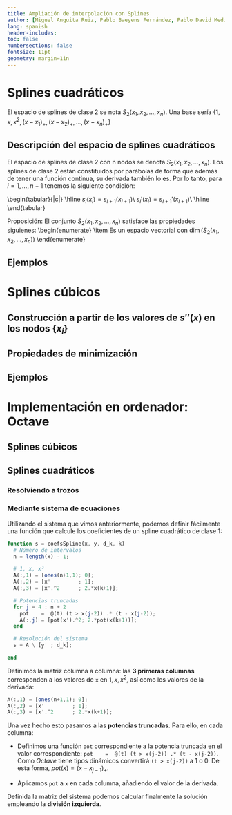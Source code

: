 ```yaml
---
title: Ampliación de interpolación con Splines
author: [Miguel Anguita Ruiz, Pablo Baeyens Fernández, Pablo David Medina Sánchez, Ruben Morales Pérez, Francisco Javier Morales Piqueras]
lang: spanish
header-includes:
toc: false
numbersections: false
fontsize: 11pt
geometry: margin=1in
---
```


# Splines cuadráticos

El espacio de splines de clase 2 se nota $S_2(x_1,x_2,...,x_n)$.
Una base sería $\{1,x,x^2,(x-x_1)_+,(x-x_2)_+,...,(x-x_n)_+\}$

## Descripción del espacio de splines cuadráticos
El espacio de splines de clase 2 con n nodos se denota $S_2(x_1,x_2,...,x_n)$.
Los splines de clase 2 están constituídos por parábolas de forma que además de
tener una función continua, su derivada también lo es.
Por lo tanto, para $i=1,...,n-1$ tenemos la siguiente condición:

\begin{tabular}{|c|}
   \hline
   $s_i(x_i)=s_{i+1}(x_{i+1})$\\
   $s_i'(x_i)=s_{i+1}'(x_{i+1})$\\
   \hline
\end{tabular}

Proposición:<!---Ponerlo esto mejor, con mejor formato-->
El conjunto $S_2(x_1,x_2,...,x_n)$ satisface las propiedades siguienes:
\begin{enumerate}
  \item Es un espacio vectorial con $\dim(S_2(x_1,x_2,...,x_n))$
\end{enumerate}


## Ejemplos


# Splines cúbicos

## Construcción a partir de los valores de $s''(x)$ en los nodos $\{x_i\}$

## Propiedades de minimización

## Ejemplos

# Implementación en ordenador: Octave

## Splines cúbicos

## Splines cuadráticos

### Resolviendo a trozos

### Mediante sistema de ecuaciones

Utilizando el sistema que vimos anteriormente, podemos definir fácilmente una
función que calcule los coeficientes de un spline cuadrático de clase 1:

```octave
function s = coefsSpline(x, y, d_k, k)
  # Número de intervalos
  n = length(x) - 1;

  # 1, x, x²
  A(:,1) = [ones(n+1,1); 0];
  A(:,2) = [x'         ; 1];
  A(:,3) = [x'.^2      ; 2.*x(k+1)];

  # Potencias truncadas
  for j = 4 : n + 2
    pot    =  @(t) (t > x(j-2)) .* (t - x(j-2));
    A(:,j) = [pot(x').^2; 2.*pot(x(k+1))];
  end

  # Resolución del sistema
  s = A \ [y' ; d_k];

end
```

Definimos la matriz columna a columna: las **3 primeras columnas** corresponden a
los valores de `x` en $1, x, x^2$, así como los valores de la derivada:

```octave
A(:,1) = [ones(n+1,1); 0];
A(:,2) = [x'         ; 1];
A(:,3) = [x'.^2      ; 2.*x(k+1)];
```

Una vez hecho esto pasamos a las **potencias truncadas**. Para ello, en cada
columna:

- Definimos una función `pot` correspondiente a la potencia truncada en el valor
correspondiente: `pot    =  @(t) (t > x(j-2)) .* (t - x(j-2))`. Como *Octave*
tiene tipos dinámicos convertirá `(t > x(j-2))` a $1$ o $0$. De esta forma,
$pot(x) = (x - x_{j-1})_{+}$.

- Aplicamos `pot` a `x` en cada columna, añadiendo el valor de la derivada.

Definida la matriz del sistema podemos calcular finalmente la solución empleando
la **división izquierda**.
